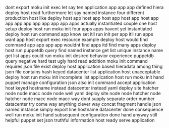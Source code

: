 dont export moku init exec let say ten application app app app defined hiera deploy host read furthermore let say named instance four different production host like deploy host app host app host app host app host app app app app app app app app apps actually instantiated couple one host setup deploy host run moku init four apps apps havent yet instantiated deploy host run command app know set itll run init per app itll run apps want app host export exec resource example deploy host would find command app app app app wouldnt find apps itd find many apps deploy host run puppetdb query find named instance get list unique instance name get list apps could run moku init desired behavior experience puppetdb query negative hard test ugly hard read addition moku init command requires json file exist deploy host application based hieradata among thing json file contains hash keyed datacenter list application host unacceptable deploy host run moku init incomplete list application host run moku init hand puppet manage configuration json also init command accept application host keyed hostname instead datacenter instead yaml deploy site hatcher node node macc node node well yaml deploy site node node hatcher node hatcher node macc node macc way dont supply separate order number datacenter try come way anything clever way concat fragment handle json named instance simply export line hostname datacenter done consequence well run moku init hand subsequent configuration done hand anyway still helpful puppet set json truthful information host ready serve application